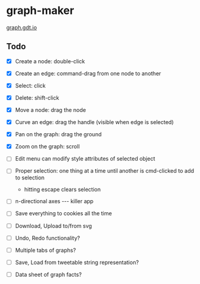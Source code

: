 # graph-maker

[graph.gdt.io](http://graph.gdt.io/)

## Todo

- [x] Create a node: double-click
- [x] Create an edge: command-drag from one node to another
- [x] Select: click
- [x] Delete: shift-click
- [x] Move a node: drag the node
- [x] Curve an edge: drag the handle (visible when edge is selected)
- [x] Pan on the graph: drag the ground
- [x] Zoom on the graph: scroll

- [ ] Edit menu can modify style attributes of selected object
- [ ] Proper selection: one thing at a time until another is cmd-clicked to add to selection
  - hitting escape clears selection
- [ ] n-directional axes --- killer app
- [ ] Save everything to cookies all the time
- [ ] Download, Upload to/from svg
- [ ] Undo, Redo functionality?
- [ ] Multiple tabs of graphs?
- [ ] Save, Load from tweetable string representation?
- [ ] Data sheet of graph facts?
